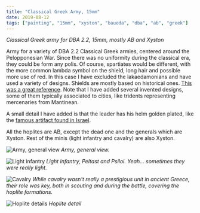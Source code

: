 ```yaml
---
title: "Classical Greek Army, 15mm"
date: 2019-08-12
tags: ["painting", "15mm", "xyston", "baueda", "dba", "ab", "greek"]
---
```


*Classical Greek army for DBA 2.2, 15mm, mostly AB and Xyston*

<!--more--> 

Army for a variety of DBA 2.2 Classical Greek armies, centered around the Pelopponesian War. Since there was no uniformity during the classical era, they could be form any polis. Of course, spartiates would be different, with the more common lambda symbol on the shield, long hair and possible more use of red. In this case I have excluded the lakaedamonians and have used a variety of designs. Shields are mostly based on historical ones. [This was a great reference](http://lukeuedasarson.com/Greek_shield_patterns_1.html). Note that I have added several invented designs, some of them typically associated to cities, like tridents representing mercenaries from Mantinean.

A small detail I have added is that the leader has his helm golden plated, like the [famous artifact found in Israel](https://www.livescience.com/18700-ancient-helmet-greek-warrior.html).

All the hoplites are AB, except the dead one and the generals which are Xyston. Rest of the minis (light infantry and cavalry) are also Xyston.

![Army, general view](https://cloud.ajimenez.es/index.php/s/FMMw5xmdEdM429A/preview)
*Army, general view.*

![Light infantry](https://cloud.ajimenez.es/index.php/s/rD8CRo5Eqx4JWwF/preview)
*Light infantry, Peltast and Psiloi. Yeah... sometimes they were really light.*

![Cavalry](https://cloud.ajimenez.es/index.php/s/PxTtxb35bgaS3aC/preview)
*While cavalry wasn't really a prestigious unit in ancient Greece, their role was key, both in scouting and during the battle, covering the hoplite formations.*

![Hoplite details](https://cloud.ajimenez.es/index.php/s/kHtKZxdpZNYgyaG/preview)
*Hoplite detail*
